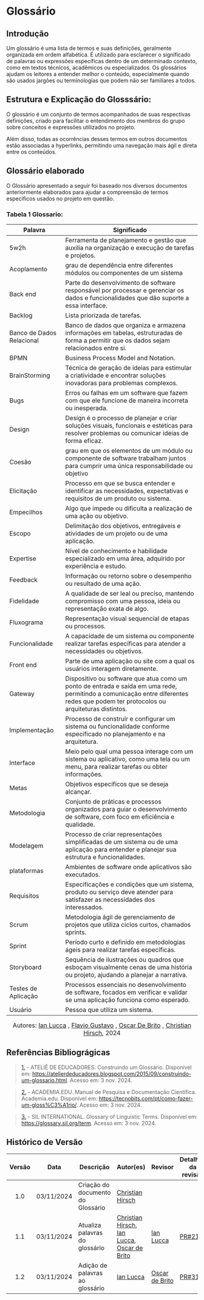 # Glossário

## Introdução
Um glossário é uma lista de termos e suas definições, geralmente organizada em ordem alfabética. É utilizado para esclarecer o significado de palavras ou expressões específicas dentro de um determinado contexto, como em textos técnicos, acadêmicos ou especializados. Os glossários ajudam os leitores a entender melhor o conteúdo, especialmente quando são usados jargões ou terminologias que podem não ser familiares a todos. 

## Estrutura e Explicação do Glosssário: 
O glossário é um conjunto de termos acompanhados de suas respectivas definições, criado para facilitar o entendimento dos membros do grupo sobre conceitos e expressões utilizados no projeto. 

Além disso, todas as ocorrências desses termos em outros documentos estão associadas a hyperlinks, permitindo uma navegação mais ágil e direta entre os conteúdos.
## Glossário elaborado
O Glossário apresentado a seguir foi baseado nos diversos documentos anteriormente elaborados para ajudar a compreensão de termos específicos usados no projeto em questão.

###  Tabela 1 Glossario: 

| Palavra                     | Significado                                                                                                                                                   |
|----------------------------|---------------------------------------------------------------------------------------------------------------------------------------------------------------|
| 5w2h                       | Ferramenta de planejamento e gestão que auxilia na organização e execução de tarefas e projetos.                                                              |
| Acoplamento                      |  grau de dependência entre diferentes módulos ou componentes de um sistema                                                              |
| Back end                   | Parte do desenvolvimento de software responsável por processar e gerenciar os dados e funcionalidades que dão suporte a essa interface.                       |
| Backlog                    | Lista priorizada de tarefas.                                                                                                                                 |
| Banco de Dados Relacional   | Banco de dados que organiza e armazena informações em tabelas, estruturadas de forma a permitir que os dados sejam relacionados entre si.                     |
| BPMN                       | Business Process Model and Notation.                                                                                                                         |
| BrainStorming              | Técnica de geração de ideias para estimular a criatividade e encontrar soluções inovadoras para problemas complexos.                                          |
| Bugs                       | Erros ou falhas em um software que fazem com que ele funcione de maneira incorreta ou inesperada.                                                            |
| Design                     | Design é o processo de planejar e criar soluções visuais, funcionais e estéticas para resolver problemas ou comunicar ideias de forma eficaz.                 |
| Coesão                    |  grau em que os elementos de um módulo ou componente de software trabalham juntos para cumprir uma única responsabilidade ou objetivo |
| Elicitação                 | Processo em que se busca entender e identificar as necessidades, expectativas e requisitos de um produto ou sistema.                                          |
| Empecilhos                 | Algo que impede ou dificulta a realização de uma ação ou objetivo.                                                                                           |
| Escopo                     | Delimitação dos objetivos, entregáveis e atividades de um projeto ou de uma aplicação.                                                                         |
| Expertise                  | Nível de conhecimento e habilidade especializado em uma área, adquirido por experiência e estudo.                                                              |
| Feedback                   | Informação ou retorno sobre o desempenho ou resultado de uma ação.                                                                                            |
| Fidelidade                 | A qualidade de ser leal ou preciso, mantendo compromisso com uma pessoa, ideia ou representação exata de algo.                                               |
| Fluxograma                 | Representação visual sequencial de etapas ou processos.                                                                                                       |
| Funcionalidade             | A capacidade de um sistema ou componente realizar tarefas específicas para atender a necessidades ou objetivos.                                               |
| Front end                  | Parte de uma aplicação ou site com a qual os usuários interagem diretamente.                                                                                  |
| Gateway                    | Dispositivo ou software que atua como um ponto de entrada e saída em uma rede, permitindo a comunicação entre diferentes redes que podem ter protocolos ou arquiteturas distintos. |
| Implementação              | Processo de construir e configurar um sistema ou funcionalidade conforme especificado no planejamento e na arquitetura.                                        |
| Interface                  | Meio pelo qual uma pessoa interage com um sistema ou aplicativo, como uma tela ou um menu, para realizar tarefas ou obter informações.                       |
| Metas                      | Objetivos específicos que se deseja alcançar.                                                                                                                |
| Metodologia                | Conjunto de práticas e processos organizados para guiar o desenvolvimento de software, com foco em eficiência e qualidade.                                   |
| Modelagem                  | Processo de criar representações simplificadas de um sistema ou de uma aplicação para entender e planejar sua estrutura e funcionalidades.                   |
| plataformas                | Ambientes de software onde aplicativos são executados.                                                                                                      |
| Requisitos                 | Especificações e condições que um sistema, produto ou serviço deve atender para satisfazer as necessidades dos interessados.                                  |
| Scrum                      | Metodologia ágil de gerenciamento de projetos que utiliza ciclos curtos, chamados sprints.                                                                    |
| Sprint                     | Período curto e definido em metodologias ágeis para realizar tarefas específicas.                                                                              |
| Storyboard                 | Sequência de ilustrações ou quadros que esboçam visualmente cenas de uma história ou projeto, ajudando a planejar a narrativa.                                |
| Testes de Aplicação        | Processos essenciais no desenvolvimento de software, focados em verificar e validar se uma aplicação funciona como esperado.                                  |
| Usuário                    | Pessoa que utiliza um sistema.                                                                                                                                 |



<font size="3"><p style="text-align: center"> Autores: <a href="https://github.com/IanLucca12" target="_blank">Ian Lucca</a> , <a href="https://github.com/flavioovatsug" target="_blank">Flavio Gustavo</a> ,  <a href="https://github.com/OscarDeBrito" target="_blank">Oscar De Brito</a> , <a href="https://github.com/crstyhs" target="_blank">Christian Hirsch</a>, 2024</p></font>

## Referências Bibliográgicas 
> <a id="REF1" href="#anchor_1">1.</a> - ATELIÊ DE EDUCADORES. Construindo um Glossário. Disponível em: https://atelierdeducadores.blogspot.com/2015/09/construindo-um-glossario.html. Acesso em: 3 nov. 2024.

> <a id="REF1" href="#anchor_1">2.</a> - ACADEMIA.EDU. Manual de Pesquisa e Documentação Científica. Academia.edu. Disponível em: https://tecnobits.com/pt/como-fazer-um-gloss%C3%A1rio/. Acesso em: 3 nov. 2024.

> <a id="REF1" href="#anchor_1">3.</a> - SIL INTERNATIONAL. Glossary of Linguistic Terms. Disponível em: https://glossary.sil.org/term. Acesso em: 3 nov. 2024.

## Histórico de Versão

| Versão | Data       | Descrição                              | Autor(es)                                                                          | Revisor    | Detalhes da revisão                                                               |
|:------:|------------|---------------------------------------|-----------------------------------------------------------------------------------|------------|-----------------------------------------------------------------------------------|
| 1.0    | 03/11/2024 | Criação do documento do Glossário     | [Christian Hirsch](https://github.com/)                                          | | |
| 1.1    | 03/11/2024 | Atualiza palavras do glossário       | [Christian Hirsch](https://github.com/), [Ian Lucca](https://github.com/IanLucca12), [Oscar de Brito](https://github.com/OscarDeBrito) |    [Ian Lucca](https://github.com/IanLucca12)        |                               [PR#21](https://github.com/UnBArqDsw2024-2/2024.2_G4_Esporte_Entrega_01/pull/21)                                                    |
| 1.2    | 03/11/2024 | Adição de palavras ao glossário    | [Ian Lucca](https://github.com/IanLucca12)                                          |[Oscar de Brito](https://github.com/OscarDeBrito) |[PR#31](https://github.com/UnBArqDsw2024-2/2024.2_G4_Esporte_Entrega_01/pull/31) |

